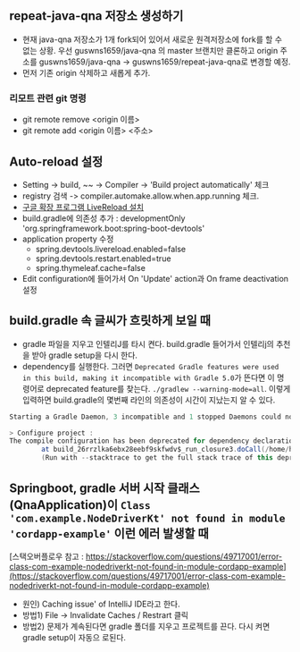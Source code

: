 ## repeat-java-qna 저장소 생성하기 
- 현재 java-qna 저장소가 1개 fork되어 있어서 새로운 원격저장소에 fork를 할 수 없는 상황. 우선 guswns1659/java-qna 의 master 브랜치만 클론하고 origin 주소를 guswns1659/java-qna -> guswns1659/repeat-java-qna로 변경할 예정.
- 먼저 기존 origin 삭제하고 새롭게 추가.
 
### 리모트 관련 git 명령 
- git remote remove <origin 이름>
- git remote add <origin 이름> <주소>

## Auto-reload 설정 
- Setting -> build, ~~ -> Compiler -> 'Build project automatically' 체크 
- registry 검색 -> compiler.automake.allow.when.app.running 체크. 
- [구글 확장 프로그램 LiveReload 설치](https://chrome.google.com/webstore/detail/livereload/jnihajbhpnppcggbcgedagnkighmdlei?hl=ko)
- build.gradle에 의존성 추가 : developmentOnly 'org.springframework.boot:spring-boot-devtools'
- application property 수정 
    - spring.devtools.livereload.enabled=false
    - spring.devtools.restart.enabled=true
    - spring.thymeleaf.cache=false
- Edit configuration에 들어가서 On 'Update' action과 On frame deactivation 설정 

## build.gradle 속 글씨가 흐릿하게 보일 때 
- gradle 파일을 지우고 인텔리J를 타시 켠다. build.gradle 들어가서 인텔리j의 추천을 받아 gradle setup을 다시 한다. 
- dependency를 실행한다. 그러면 `Deprecated Gradle features were used in this build, making it incompatible with Gradle 5.0`가 뜬다면 이 명령어로 deprecated feature를 찾는다. `./gradlew --warning-mode=all`. 이렇게 입력하면 build.gradle의 몇번째 라인의 의존성이 시간이 지났는지 알 수 있다. 

```java
Starting a Gradle Daemon, 3 incompatible and 1 stopped Daemons could not be reused, use --status for details

> Configure project :
The compile configuration has been deprecated for dependency declaration. This will fail with an error in Gradle 7.0. Please use the implementation configuration instead.
        at build_26rrzlka6ebx28eebf9skfwdv$_run_closure3.doCall(/home/hyunjun/문서/repeat-java-qna/build.gradle:25)
        (Run with --stacktrace to get the full stack trace of this deprecation warning.)
```

## Springboot, gradle 서버 시작 클래스(QnaApplication)이 `Class 'com.example.NodeDriverKt' not found in module 'cordapp-example'` 이런 에러 발생할 때 
[스택오버플로우 참고 : https://stackoverflow.com/questions/49717001/error-class-com-example-nodedriverkt-not-found-in-module-cordapp-example](https://stackoverflow.com/questions/49717001/error-class-com-example-nodedriverkt-not-found-in-module-cordapp-example)
- 원인) Caching issue' of IntelliJ IDE라고 한다. 
- 방법1) File -> Invalidate Caches / Restrart 클릭 
- 방법2) 문제가 계속된다면 gradle 폴더를 지우고 프로젝트를 끈다. 다시 켜면 gradle setup이 자동으 로된다. 
